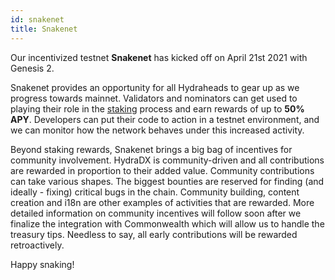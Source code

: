 ```yaml
---
id: snakenet
title: Snakenet
---
```


Our incentivized testnet **Snakenet** has kicked off on April 21st 2021 with Genesis 2.

Snakenet provides an opportunity for all Hydraheads to gear up as we progress towards mainnet. Validators and nominators can get used to playing their role in the [staking](/staking) process and earn rewards of up to **50% APY**. Developers can put their code to action in a testnet environment, and we can monitor how the network behaves under this increased activity.

Beyond staking rewards, Snakenet brings a big bag of incentives for community involvement. HydraDX is community-driven and all contributions are rewarded in proportion to their added value. Community contributions can take various shapes. The biggest bounties are reserved for finding (and ideally - fixing) critical bugs in the chain. Community building, content creation and i18n are other examples of activities that are rewarded. More detailed information on community incentives will follow soon after we finalize the integration with Commonwealth which will allow us to handle the treasury tips. Needless to say, all early contributions will be rewarded retroactively.

Happy snaking!
